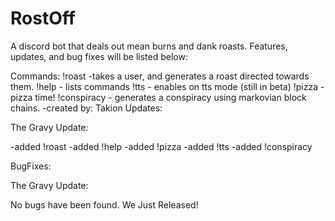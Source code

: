 # RostOff
A discord bot that deals out mean burns and dank roasts.
Features, updates, and bug fixes will  be listed below:

Commands:
!roast -takes a user, and generates a roast directed towards them.
!help  - lists commands
!tts   - enables on tts mode (still in beta)
!pizza - pizza time!
!conspiracy - generates a conspiracy using markovian block chains. -created by: Takion
Updates:

The Gravy Update:

-added !roast
-added !help
-added !pizza
-added !tts
-added !conspiracy


BugFixes:

The Gravy Update:

No bugs have been found. We Just Released!